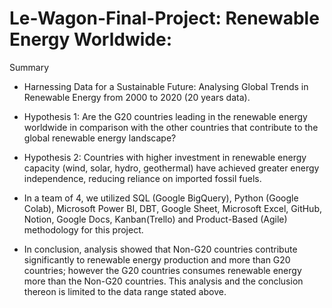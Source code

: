 # Le-Wagon-Final-Project: Renewable Energy Worldwide:
Summary
-  Harnessing Data for a Sustainable Future: Analysing Global Trends in Renewable Energy from 2000 to 2020 (20 years data).
  
-  Hypothesis 1: Are the G20 countries leading in the renewable energy worldwide in comparison with the other countries that contribute to the global renewable energy landscape?
  
-  Hypothesis 2: Countries with higher investment in renewable energy capacity (wind, solar, hydro, geothermal) have achieved greater energy independence, reducing reliance on imported fossil fuels.
  
-  In a team of 4, we utilized SQL (Google BigQuery), Python (Google Colab), Microsoft Power BI, DBT, Google Sheet, Microsoft Excel, GitHub, Notion, Google Docs, Kanban(Trello) and Product-Based (Agile) methodology for this project.
  
-  In conclusion, analysis showed that Non-G20 countries contribute significantly to renewable energy production and more than G20 countries; however the G20 countries consumes renewable energy more than the Non-G20 countries. This analysis and the conclusion thereon is limited to the data range stated above.
